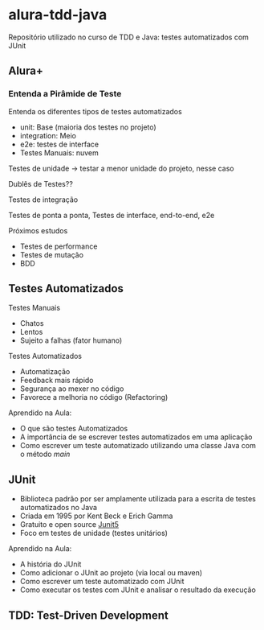 # alura-tdd-java

Repositório utilizado no curso de TDD e Java: testes automatizados com JUnit

## Alura+
### Entenda a Pirâmide de Teste

Entenda os diferentes tipos de testes automatizados

- unit: Base (maioria dos testes no projeto)
- integration: Meio
- e2e: testes de interface
- Testes Manuais: nuvem

Testes de unidade -> testar a menor unidade do projeto, nesse caso 

Dublês de Testes??

Testes de integração

Testes de ponta a ponta, Testes de interface, end-to-end, e2e

Próximos estudos
- Testes de performance
- Testes de mutação
- BDD

## Testes Automatizados
Testes Manuais

- Chatos
- Lentos
- Sujeito a falhas (fator humano)

Testes Automatizados

- Automatização
- Feedback mais rápido
- Segurança ao mexer no código
- Favorece a melhoria no código (Refactoring)

Aprendido na Aula:
- O que são testes Automatizados
- A importância de se escrever testes automatizados em uma aplicação
- Como escrever um teste automatizado utilizando uma classe Java com o método *main*

## JUnit

- Biblioteca padrão por ser amplamente utilizada para a escrita de testes automatizados no Java
- Criada em 1995 por Kent Beck e Erich Gamma
- Gratuito e open source [Junit5](https://github.com/junit-team/junit5)
- Foco em testes de unidade (testes unitários)

Aprendido na Aula:
- A história do JUnit
- Como adicionar o JUnit ao projeto (via local ou maven)
- Como escrever um teste automatizado com JUnit
- Como executar os testes com JUnit e analisar o resultado da execução


## TDD: Test-Driven Development





